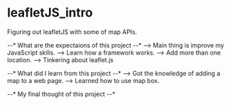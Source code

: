 # leafletJS_intro
Figuring out leafletJS with some of map APIs.

*-*-* What are the expectaions of this project *-*-*
 --> Main thing is improve my JavaScript skills.
 --> Learn how a framework works.
 --> Add more than one location.
 --> Tinkering about leaflet.js

*-*-* What did I learn from this project *-*-*
 --> Got the knowledge of adding a map to a web page.
 --> Learned how to use map box.

*-*-* My final thought of this project *-*-*
